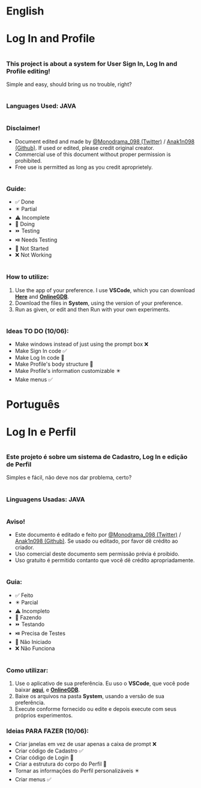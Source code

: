 # English
#
# Log In and Profile
#
### This project is about a system for User Sign In, Log In and Profile editing!
Simple and easy, should bring us no trouble, right?
#
### Languages Used: JAVA
#
### Disclaimer!
+ Document edited and made by [@Monodrama_098 (Twitter)](https://x.com/Monodrama_098) / [Anak1n098 (Github)](https://github.com/Anak1n098). If used or edited, please credit original creator.
+ Commercial use of this document without proper permission is prohibited.
+ Free use is permitted as long as you credit aproprietely.
#
### Guide:
+ ✅ Done
+ ✴️ Partial
+ ⚠️ Incomplete
+ 🛜 Doing
+ ⏩️ Testing
+ ⏯️ Needs Testing
+ 🔶 Not Started
+ ❌ Not Working
#
### How to utilize:
1. Use the app of your preference. I use **VSCode**, which you can download **[Here](https://code.visualstudio.com/download)** and **[OnlineGDB](https://www.onlinegdb.com)**.
2. Download the files in **System**, using the version of your preference.
3. Run as given, or edit and then Run with your own experiments.
#
### Ideas TO DO (10/06):
- Make windows instead of just using the prompt box ❌
- Make Sign In code ✅
- Make Log In code 🔶
- Make Profile's body structure 🔶
- Make Profile's information customizable ✴️
- Make menus ✅
#
#
# Português
#
# Log In e Perfil
#
### Este projeto é sobre um sistema de Cadastro, Log In e edição de Perfil
Simples e fácil, não deve nos dar problema, certo?
#
### Linguagens Usadas: JAVA
#
### Aviso!
- Este documento é editado e feito por [@Monodrama_098 (Twitter)](https://x.com/Monodrama_098) / [Anak1n098 (Github)](https://github.com/Anak1n098). Se usado ou editado, por favor dê crédito ao criador.
- Uso comercial deste documento sem permissão prévia é proibido.
- Uso gratuito é permitido contanto que você dê crédito apropriadamente.
#
### Guia:
+ ✅ Feito
+ ✴️ Parcial
+ ⚠️ Incompleto
+ 🛜 Fazendo
+ ⏩️ Testando
+ ⏯️ Precisa de Testes
+ 🔶 Não Iniciado
+ ❌ Não Funciona
#
### Como utilizar:
1. Use o aplicativo de sua preferência. Eu uso o **VSCode**, que você pode baixar **[aqui](https://code.visualstudio.com/download)**, e **[OnlineGDB](https://www.onlinegdb.com)**.
2. Baixe os arquivos na pasta **System**, usando a versão de sua preferência.
3. Execute conforme fornecido ou edite e depois execute com seus próprios experimentos.

### Ideias PARA FAZER (10/06):
- Criar janelas em vez de usar apenas a caixa de prompt ❌
- Criar código de Cadastro ✅
- Criar código de Login 🔶
- Criar a estrutura do corpo do Perfil 🔶  
- Tornar as informações do Perfil personalizáveis ✴️
- Criar menus ✅
